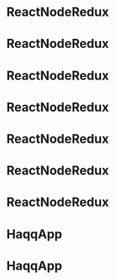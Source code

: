 # ReactNodeRedux
# ReactNodeRedux
# ReactNodeRedux
# ReactNodeRedux
# ReactNodeRedux
# ReactNodeRedux
# ReactNodeRedux
# HaqqApp
# HaqqApp
